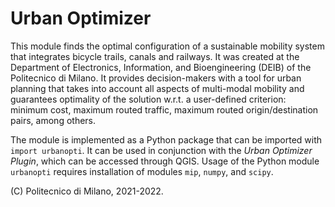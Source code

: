 # Urban Optimizer

This module finds the optimal configuration of a sustainable mobility system that integrates bicycle trails, canals and railways. It was created at the Department of Electronics, Information, and Bioengineering (DEIB) of the Politecnico di Milano. It provides decision-makers with a tool for urban planning that takes into account all aspects of multi-modal mobility and guarantees optimality of the solution w.r.t. a user-defined criterion: minimum cost, maximum routed traffic, maximum routed origin/destination pairs, among others.

The module is implemented as a Python package that can be imported with `import urbanopti`. It can be used in conjunction with the _Urban Optimizer Plugin_, which can be accessed through QGIS. Usage of the Python module `urbanopti` requires installation of modules `mip`, `numpy`, and `scipy`.

(C) Politecnico di Milano, 2021-2022.
